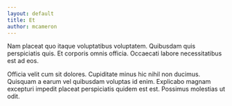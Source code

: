 ```yaml
---
layout: default
title: Et
author: mcameron
---
```


Nam placeat quo itaque voluptatibus voluptatem. Quibusdam quis perspiciatis quis. Et corporis omnis officia. Occaecati labore necessitatibus est ad eos.

Officia velit cum sit dolores. Cupiditate minus hic nihil non ducimus. Quisquam a earum vel quibusdam voluptas id enim. Explicabo magnam excepturi impedit placeat perspiciatis quidem est est. Possimus molestias ut odit.
